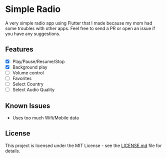 # Simple Radio

A very simple radio app using Flutter that I made because my mom had some troubles with other apps.
Feel free to send a PR or open an issue if you have any suggestions.

## Features

- [x] Play/Pause/Resume/Stop
- [x] Background play
- [ ] Volume control
- [ ] Favorites
- [ ] Select Country
- [ ] Select Audio Quality

## Known Issues

- Uses too much Wifi/Mobile data

## License

This project is licensed under the MIT License - see the [LICENSE.md](LICENSE.md) file for details.